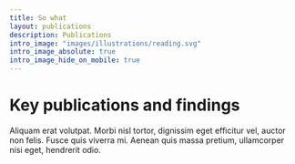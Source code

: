 ```yaml
---
title: So what
layout: publications
description: Publications
intro_image: "images/illustrations/reading.svg"
intro_image_absolute: true
intro_image_hide_on_mobile: true
---
```


# Key publications and findings

Aliquam erat volutpat. Morbi nisl tortor, dignissim eget efficitur vel, auctor non felis. Fusce quis viverra mi. Aenean
quis massa pretium, ullamcorper nisi eget, hendrerit odio.

